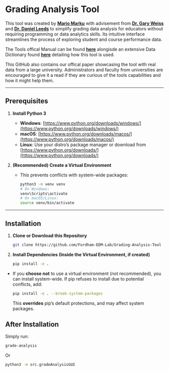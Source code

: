# Grading Analysis Tool

This tool was created by **[Mario Marku](https://www.linkedin.com/in/mario-marku-384732247/)** with advisement from **[Dr. Gary Weiss](https://storm.cis.fordham.edu/~gweiss/)** and **[Dr. Daniel Leeds](https://storm.cis.fordham.edu/leeds/)** to simplify grading data analysis for educators without requiring programming or data analytics skills. Its intuitive interface streamlines the process of exploring student and course performance data.

The Tools offical Manual can be found **[here](https://docs.google.com/document/d/1gPt0qbNTj5_9tArIpUflvuOl0yOItwcN9cgwobPswDY/edit?usp=sharing)** alongisde an extensive Data Dictionary found **[here](https://docs.google.com/spreadsheets/d/1ACtguaegP0V97QovjSUgXp3LoO648-M-nUrQ_6GN7mQ/edit?usp=sharing)** detailing how this tool is used.

This GitHub also contains our offical paper showcasing the tool with real data from a large university. Administrators and faculty from universities are encouraged to give it a read if they are curious of the tools capabilities and how it might help them.

---
## Prerequisites

1.  **Install Python 3**
    * **Windows**: [https://www.python.org/downloads/windows/](https://www.python.org/downloads/windows/)
    * **macOS**: [https://www.python.org/downloads/macos/](https://www.python.org/downloads/macos/)
    * **Linux**: Use your distro’s package manager or download from [https://www.python.org/downloads/](https://www.python.org/downloads/)

2.  **(Recommended) Create a Virtual Environment**
    * This prevents conflicts with system-wide packages:
        ```bash
        python3 -m venv venv
        # On Windows:
        venv\Scripts\activate
        # On macOS/Linux:
        source venv/bin/activate
        ```
---

## Installation

1.  **Clone or Download this Repository**
    ```bash
    git clone https://github.com/Fordham-EDM-Lab/Grading-Analysis-Tool
    ```
2.  **Install Dependencies (Inside the Virtual Environment, if created)**
    ```bash
    pip install -e .
    ```
 * If you **choose not** to use a virtual environment (not recommended), you can install system-wide.
     If pip refuses to install due to potential conflicts, add:
     ```bash
     pip install -e . --break-system-packages
     ```
     This **overrides** pip’s default protections, and may affect system packages.

## After Installation

Simply run:

```bash
grade-analysis
```

Or

```bash
python3 -m src.gradeAnalysisGUI
```
